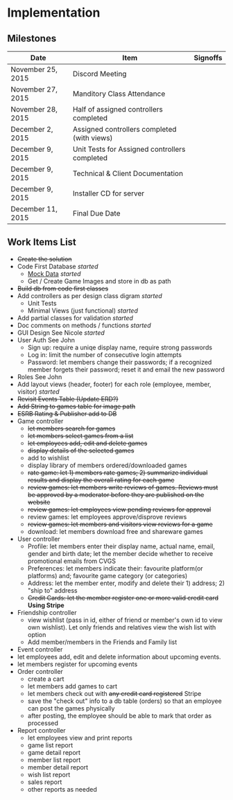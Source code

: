 # Implementation

## Milestones

Date | Item | Signoffs
---- | ---- | --------
November 25, 2015 | Discord Meeting
November 27, 2015 | Manditory Class Attendance
November 28, 2015 | Half of assigned controllers completed
December 2, 2015  | Assigned controllers completed (with views) 
December 9, 2015  | Unit Tests for Assigned controllers completed
December 9, 2015  | Technical & Client Documentation
December 9, 2015  | Installer CD for server
December 11, 2015 | Final Due Date

## Work Items List
- ~~Create the solution~~
- Code First Database *started*
  - [Mock Data](http://www.generatedata.com/) *started*
  - Get / Create Game Images and store in db as path
- ~~Build db from code first classes~~
- Add controllers as per design class digram *started*
  - Unit Tests
  - Minimal Views (just functional) *started*
- Add partial classes for validation *started*
- Doc comments on methods / functions *started*
- GUI Design See Nicole *started*
- User Auth See John 
  - Sign up: require a uniqe display name, require strong passwords
  - Log in: limit the number of consecutive login attempts
  - Password: let members change their passwords; if a recognized member forgets their password; reset it and email the new password
- Roles See John
 - Add layout views (header, footer) for each role (employee, member, visitor) *started*
- ~~Revisit Events Table (Update ERD?)~~
- ~~Add String to games table for image path~~
- ~~ESRB Rating & Publisher add to DB~~
- Game controller
  - ~~let members search for games~~
  - ~~let members select games from a list~~
  - ~~let employees add, edit and delete games~~
  - ~~display details of the selected games~~
  - add to wishlist
  - display library of members ordered/downloaded games
  - ~~rate game: let 1) members rate games; 2) summarize individual results and display the overall rating for each game~~
  - ~~review games: let members write reviews of games.  Reviews must be approved by a moderator before they are published on the website~~
  - ~~review games: let employees view pending reviews for approval~~
  - review games: let employees approve/disprove reviews
  - ~~review games: let members and visitors view reviews for a game~~
  - download: let members download free and shareware games
- User controller
  - Profile: let members enter their display name, actual name, email, gender and birth date; let the member decide whether to receive promotional emails from CVGS
  - Preferences: let members indicate their: favourite platform(or platforms) and; favourite game category (or categories)
  - Address: let the member enter, modify and delete their 1) address; 2) "ship to" address
  - ~~Credit Cards: let the member register one or more valid credit card~~ **Using Stripe**
- Friendship controller
  - view wishlist (pass in id, either of friend or member's own id to view own wishlist).  Let only friends and relatives view the wish list with option
  - Add member/members in the Friends and Family list
- Event controller
 - let employees add, edit and delete information about upcoming events.
 - let members register for upcoming events
- Order controller
  - create a cart
  - let members add games to cart
  - let members check out with ~~any credit card registered~~ Stripe
  - save the "check out" info to a db table (orders) so that an employee can post the games physically
  - after posting, the employee should be able to mark that order as processed
- Report controller
  - let employees view and print reports
  - game list report
  - game detail report
  - member list report
  - member detail report
  - wish list report
  - sales report
  - other reports as needed

